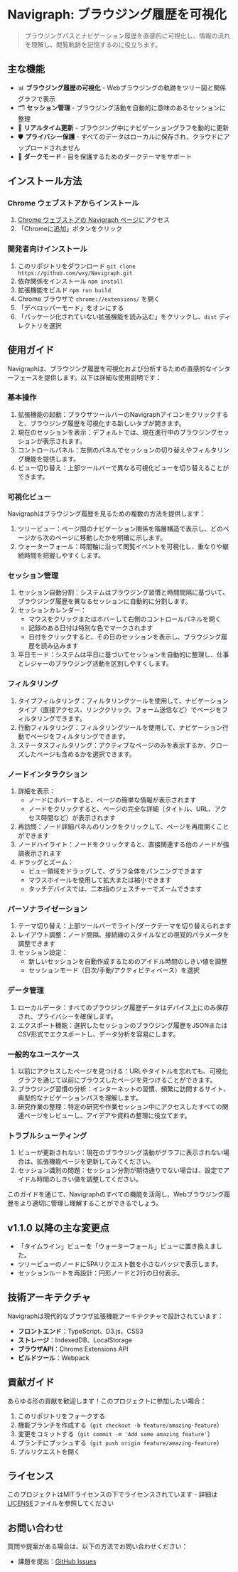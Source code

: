 Navigraph: ブラウジング履歴を可視化
===

> ブラウジングパスとナビゲーション履歴を直感的に可視化し、情報の流れを理解し、閲覧軌跡を記憶するのに役立ちます。

## 主な機能

- 📊 **ブラウジング履歴の可視化** - Webブラウジングの軌跡をツリー図と関係グラフで表示
- 🗂️ **セッション管理** - ブラウジング活動を自動的に意味のあるセッションに整理
- 🔄 **リアルタイム更新** - ブラウジング中にナビゲーショングラフを動的に更新
- 🛡️ **プライバシー保護** - すべてのデータはローカルに保存され、クラウドにアップロードされません
- 🌙 **ダークモード** - 目を保護するためのダークテーマをサポート

## インストール方法

### Chrome ウェブストアからインストール

1. [Chrome ウェブストアの Navigraph ページ](https://chrome.google.com/webstore/detail/navigraph/jfjgdldpgmnhclffkkcnbhleijeopkhi)にアクセス
2. 「Chromeに追加」ボタンをクリック

### 開発者向けインストール

1. このリポジトリをダウンロード `git clone https://github.com/wxy/Navigraph.git`
2. 依存関係をインストール `npm install`
3. 拡張機能をビルド `npm run build`
4. Chrome ブラウザで `chrome://extensions/` を開く
5. 「デベロッパーモード」をオンにする
6. 「パッケージ化されていない拡張機能を読み込む」をクリックし、`dist` ディレクトリを選択

## 使用ガイド

Navigraphは、ブラウジング履歴を可視化および分析するための直感的なインターフェースを提供します。以下は詳細な使用説明です：

### 基本操作

1. 拡張機能の起動：ブラウザツールバーのNavigraphアイコンをクリックすると、ブラウジング履歴を可視化する新しいタブが開きます。
2. 現在のセッションを表示：デフォルトでは、現在進行中のブラウジングセッションが表示されます。
3. コントロールパネル：左側のパネルでセッションの切り替えやフィルタリング機能を提供します。
4. ビュー切り替え：上部ツールバーで異なる可視化ビューを切り替えることができます。

### 可視化ビュー

Navigraphはブラウジング履歴を見るための複数の方法を提供します：

1. ツリービュー：ページ間のナビゲーション関係を階層構造で表示し、どのページから次のページに移動したかを明確に示します。
2. ウォーターフォール：時間軸に沿って閲覧イベントを可視化し、重なりや継続時間を把握しやすくします。

### セッション管理

1. セッション自動分割：システムはブラウジング習慣と時間間隔に基づいて、ブラウジング履歴を異なるセッションに自動的に分割します。
2. セッションカレンダー：
   - マウスをクリックまたはホバーして右側のコントロールパネルを開く
   - 記録のある日付は特別な色でマークされます
   - 日付をクリックすると、その日のセッションを表示し、ブラウジング履歴を読み込みます
3. 平日モード：システムは平日に基づいてセッションを自動的に整理し、仕事とレジャーのブラウジング活動を区別しやすくします。

### フィルタリング

1. タイプフィルタリング：フィルタリングツールを使用して、ナビゲーションタイプ（直接アクセス、リンククリック、フォーム送信など）でページをフィルタリングできます。
2. 行動フィルタリング：フィルタリングツールを使用して、ナビゲーション行動でページをフィルタリングできます。
3. ステータスフィルタリング：アクティブなページのみを表示するか、クローズしたページも含めるかを選択できます。

### ノードインタラクション

1. 詳細を表示：
   - ノードにホバーすると、ページの簡単な情報が表示されます
   - ノードをクリックすると、ページの完全な詳細（タイトル、URL、アクセス時間など）が表示されます
2. 再訪問：ノード詳細パネルのリンクをクリックして、ページを再度開くことができます
3. ノードハイライト：ノードをクリックすると、直接関連する他のノードが強調表示されます
4. ドラッグとズーム：
   - ビュー領域をドラッグして、グラフ全体をパンニングできます
   - マウスホイールを使用して拡大または縮小できます
   - タッチデバイスでは、二本指のジェスチャーでズームできます

### パーソナライゼーション

1. テーマ切り替え：上部ツールバーでライト/ダークテーマを切り替えられます
2. レイアウト調整：ノード間隔、接続線のスタイルなどの視覚的パラメータを調整できます
3. セッション設定：
   - 新しいセッションを自動作成するためのアイドル時間のしきい値を調整
   - セッションモード（日次/手動/アクティビティベース）を選択

### データ管理

1. ローカルデータ：すべてのブラウジング履歴データはデバイス上にのみ保存され、プライバシーを確保します。
2. エクスポート機能：選択したセッションのブラウジング履歴をJSONまたはCSV形式でエクスポートし、データ分析を容易にします。

### 一般的なユースケース

1. 以前にアクセスしたページを見つける：URLやタイトルを忘れても、可視化グラフを通じて以前にブラウズしたページを見つけることができます。
2. ブラウジング習慣の分析：インターネットの習慣、頻繁に訪問するサイト、典型的なナビゲーションパスを理解します。
3. 研究作業の整理：特定の研究や作業セッション中にアクセスしたすべての関連ページをレビューし、アイデアや資料の整理に役立てます。

### トラブルシューティング

1. ビューが更新されない：現在のブラウジング活動がグラフに表示されない場合は、拡張機能ページを更新してみてください。
2. セッション識別の問題：セッション分割が期待通りでない場合は、設定でアイドル時間のしきい値を調整してください。

このガイドを通じて、Navigraphのすべての機能を活用し、Webブラウジング履歴をより適切に管理し理解することができるでしょう。

## v1.1.0 以降の主な変更点

- 「タイムライン」ビューを「ウォーターフォール」ビューに置き換えました。
- ツリービューのノードにSPAリクエスト数を小さなバッジで表示します。
- セッションルートを再設計：円形ノードと2行の日付表示。

## 技術アーキテクチャ

Navigraphは現代的なブラウザ拡張機能アーキテクチャで設計されています：

- **フロントエンド**：TypeScript、D3.js、CSS3
- **ストレージ**：IndexedDB、LocalStorage
- **ブラウザAPI**：Chrome Extensions API
- **ビルドツール**：Webpack

## 貢献ガイド

あらゆる形の貢献を歓迎します！このプロジェクトに参加したい場合：

1. このリポジトリをフォークする
2. 機能ブランチを作成する（`git checkout -b feature/amazing-feature`）
3. 変更をコミットする（`git commit -m 'Add some amazing feature'`）
4. ブランチにプッシュする（`git push origin feature/amazing-feature`）
5. プルリクエストを開く

## ライセンス

このプロジェクトはMITライセンスの下でライセンスされています - 詳細は[LICENSE](LICENSE)ファイルを参照してください

## お問い合わせ

質問や提案がある場合は、以下の方法でお問い合わせください：

- 課題を提出：[GitHub Issues](https://github.com/wxy/Navigraph/issues)